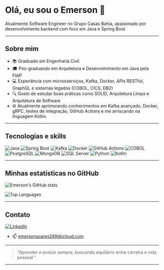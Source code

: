 # Olá, eu sou o Emerson 👋

Atualmente Software Engineer no Grupo Casas Bahia, apaixonado por desenvolvimento backend com foco em Java e Spring Boot.

---

## Sobre mim

- 📚 Graduado em Engenharia Civil
- 🎓 Pós-graduando em Arquitetura e Desenvolvimento em Java pela FIAP  
- 💻 Experiência com microsserviços, Kafka, Docker, APIs RESTful, GraphQL e sistemas legados (COBOL, CICS, DB2)  
- 🔍 Gosto de estudar boas práticas como SOLID, Arquitetura Limpa e Arquitetura de Software  
- ⚙️ Atualmente aprimorando conhecimentos em Kafka avançado, Docker, gRPC, testes de integração, GitHub Actions e me arriscando na linguagem Kotlin.

---

## Tecnologias e skills

![Java](https://img.shields.io/badge/Java-007396?style=for-the-badge&logo=java&logoColor=white)
![Spring Boot](https://img.shields.io/badge/Spring_Boot-6DB33F?style=for-the-badge&logo=spring&logoColor=white)
![Kafka](https://img.shields.io/badge/Apache_Kafka-231F20?style=for-the-badge&logo=apachekafka&logoColor=white)
![Docker](https://img.shields.io/badge/Docker-2496ED?style=for-the-badge&logo=docker&logoColor=white)
![GitHub Actions](https://img.shields.io/badge/GitHub_Actions-2088FF?style=for-the-badge&logo=githubactions&logoColor=white)
![COBOL](https://img.shields.io/badge/COBOL-003B57?style=for-the-badge&logo=ibm&logoColor=white)
![PostgreSQL](https://img.shields.io/badge/PostgreSQL-4169E1?style=for-the-badge&logo=postgresql&logoColor=white)
![MongoDB](https://img.shields.io/badge/MongoDB-47A248?style=for-the-badge&logo=mongodb&logoColor=white)
![SQL Server](https://img.shields.io/badge/SQL_Server-CC2927?style=for-the-badge&logo=microsoftsqlserver&logoColor=white)
![Python](https://img.shields.io/badge/Python-3776AB?style=for-the-badge&logo=python&logoColor=white)
![Kotlin](https://img.shields.io/badge/Kotlin-0095D5?style=for-the-badge&logo=kotlin&logoColor=white)

---

## Minhas estatísticas no GitHub

<!-- GitHub Readme Stats -->
![Emerson's GitHub stats](https://github-readme-stats.vercel.app/api?username=Emersoaresj&show_icons=true&theme=radical)


<!-- Top Languages -->
![Top Languages](https://github-readme-stats.vercel.app/api/top-langs/?username=Emersoaresj&layout=compact&theme=radical)


---

## Contato

[![LinkedIn](https://img.shields.io/badge/LinkedIn-0077B5?style=for-the-badge&logo=linkedin&logoColor=white)](https://www.linkedin.com/in/emerson-soares-9440a11b2/)
- 📫 emersonsoares269@icloud.com

---

> "Aprender e evoluir sempre, buscando equilíbrio entre carreira e vida pessoal."

---
